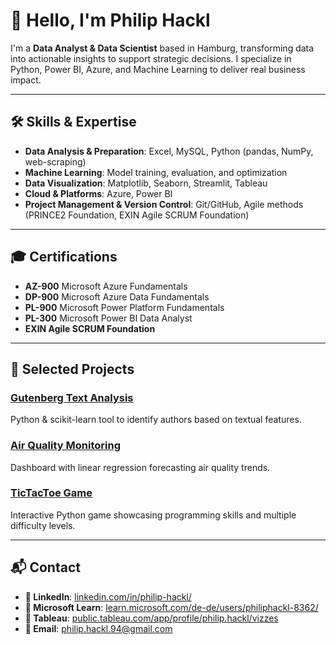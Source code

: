 # 👋 Hello, I'm Philip Hackl

I'm a **Data Analyst & Data Scientist** based in Hamburg, transforming data into actionable insights to support strategic decisions. I specialize in Python, Power BI, Azure, and Machine Learning to deliver real business impact.

---

## 🛠️ Skills & Expertise

- **Data Analysis & Preparation**: Excel, MySQL, Python (pandas, NumPy, web-scraping)  
- **Machine Learning**: Model training, evaluation, and optimization  
- **Data Visualization**: Matplotlib, Seaborn, Streamlit, Tableau  
- **Cloud & Platforms**: Azure, Power BI  
- **Project Management & Version Control**: Git/GitHub, Agile methods (PRINCE2 Foundation, EXIN Agile SCRUM Foundation)  

---

## 🎓 Certifications

- **AZ-900** Microsoft Azure Fundamentals  
- **DP-900** Microsoft Azure Data Fundamentals  
- **PL-900** Microsoft Power Platform Fundamentals  
- **PL-300** Microsoft Power BI Data Analyst  
- **EXIN Agile SCRUM Foundation**  

---

## 📂 Selected Projects

### [Gutenberg Text Analysis](https://github.com/philip-hackl/Gutenberg_TextAnalyse)  
Python & scikit-learn tool to identify authors based on textual features.

### [Air Quality Monitoring](https://github.com/philip-hackl/Air-Quality-Monitoring)  
Dashboard with linear regression forecasting air quality trends.

### [TicTacToe Game](https://github.com/philip-hackl/TicTacToe-Game)  
Interactive Python game showcasing programming skills and multiple difficulty levels.

---

## 📬 Contact

- **🔗 LinkedIn**: [linkedin.com/in/philip-hackl/](https://www.linkedin.com/in/philip-hackl/)  
- **🔗 Microsoft Learn**: [learn.microsoft.com/de-de/users/philiphackl-8362/](https://learn.microsoft.com/de-de/users/philiphackl-8362/)  
- **🔗 Tableau**: [public.tableau.com/app/profile/philip.hackl/vizzes](https://public.tableau.com/app/profile/philip.hackl/vizzes)  
- **📧 Email**: [philip.hackl.94@gmail.com](mailto:philip.hackl.94@gmail.com)


